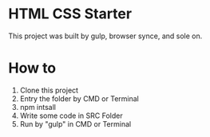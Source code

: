 # HTML CSS Starter

This project was built by gulp, browser synce, and sole on. 

# How to
1. Clone this project
2. Entry the folder by CMD or Terminal
3. npm intsall
4. Write some code in SRC Folder
5. Run by "gulp" in CMD or Terminal
